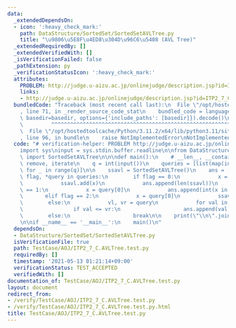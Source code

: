 ```yaml
---
data:
  _extendedDependsOn:
  - icon: ':heavy_check_mark:'
    path: DataStructure/SortedSet/SortedSetAVLTree.py
    title: "\u9806\u5E8F\u4ED8\u304D\u96C6\u5408 (AVL Tree)"
  _extendedRequiredBy: []
  _extendedVerifiedWith: []
  _isVerificationFailed: false
  _pathExtension: py
  _verificationStatusIcon: ':heavy_check_mark:'
  attributes:
    PROBLEM: http://judge.u-aizu.ac.jp/onlinejudge/description.jsp?id=ITP2_7_C
    links:
    - http://judge.u-aizu.ac.jp/onlinejudge/description.jsp?id=ITP2_7_C
  bundledCode: "Traceback (most recent call last):\n  File \"/opt/hostedtoolcache/Python/3.11.2/x64/lib/python3.11/site-packages/onlinejudge_verify/documentation/build.py\"\
    , line 71, in _render_source_code_stat\n    bundled_code = language.bundle(stat.path,\
    \ basedir=basedir, options={'include_paths': [basedir]}).decode()\n          \
    \         ^^^^^^^^^^^^^^^^^^^^^^^^^^^^^^^^^^^^^^^^^^^^^^^^^^^^^^^^^^^^^^^^^^^^^^^^^^^^^^^^^\n\
    \  File \"/opt/hostedtoolcache/Python/3.11.2/x64/lib/python3.11/site-packages/onlinejudge_verify/languages/python.py\"\
    , line 96, in bundle\n    raise NotImplementedError\nNotImplementedError\n"
  code: "# verification-helper: PROBLEM http://judge.u-aizu.ac.jp/onlinejudge/description.jsp?id=ITP2_7_C\n\
    import sys\ninput = sys.stdin.buffer.readline\n\nfrom DataStructure.SortedSet.SortedSetAVLTree\
    \ import SortedSetAVLTree\n\n\ndef main():\n    # __len__, __contains__, add,\
    \ remove, iterate\n    q = int(input())\n    queries = [list(map(int, input().split()))\
    \ for _ in range(q)]\n\n    ssavl = SortedSetAVLTree()\n    ans = []\n    for\
    \ flag, *query in queries:\n        if flag == 0:\n            x = query[0]\n\
    \            ssavl.add(x)\n            ans.append(len(ssavl))\n        elif flag\
    \ == 1:\n            x = query[0]\n            ans.append(int(x in ssavl))\n \
    \       elif flag == 2:\n            x = query[0]\n            ssavl.remove(x)\n\
    \        else:\n            vl, vr = query\n            for val in ssavl.iterate(vl):\n\
    \                if val <= vr:\n                    ans.append(val)\n        \
    \        else:\n                    break\n\n    print(\"\\n\".join(map(str, ans)))\n\
    \n\nif __name__ == '__main__':\n    main()\n"
  dependsOn:
  - DataStructure/SortedSet/SortedSetAVLTree.py
  isVerificationFile: true
  path: TestCase/AOJ/ITP2_7_C.AVLTree.test.py
  requiredBy: []
  timestamp: '2021-05-13 01:21:14+09:00'
  verificationStatus: TEST_ACCEPTED
  verifiedWith: []
documentation_of: TestCase/AOJ/ITP2_7_C.AVLTree.test.py
layout: document
redirect_from:
- /verify/TestCase/AOJ/ITP2_7_C.AVLTree.test.py
- /verify/TestCase/AOJ/ITP2_7_C.AVLTree.test.py.html
title: TestCase/AOJ/ITP2_7_C.AVLTree.test.py
---
```

